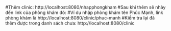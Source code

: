 #Thêm clinic: http://localhost:8080/nhapphongkham
#Sau khi thêm sẽ nhảy đến link của phòng khám đó:
#Ví dụ nhập phòng khám tên Phúc Mạnh, link phòng khám là http://localhost:8080/clinic/phuc-manh
#Kiểm tra lại đã thêm được trong danh sách chưa: http://localhost:8080/clinic
